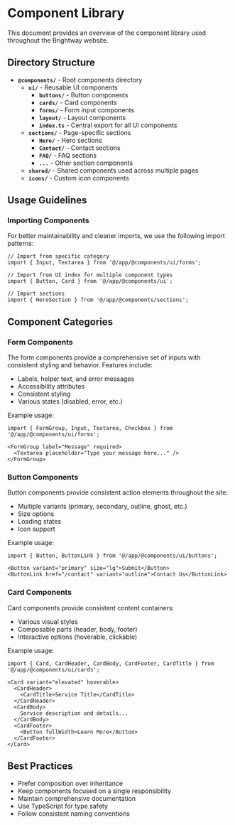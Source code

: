 # Component Library

This document provides an overview of the component library used throughout the Brightway website.

## Directory Structure

- **`@components/`** - Root components directory
  - **`ui/`** - Reusable UI components
    - **`buttons/`** - Button components
    - **`cards/`** - Card components
    - **`forms/`** - Form input components
    - **`layout/`** - Layout components
    - **`index.ts`** - Central export for all UI components
  - **`sections/`** - Page-specific sections
    - **`Hero/`** - Hero sections
    - **`Contact/`** - Contact sections
    - **`FAQ/`** - FAQ sections
    - **`...`** - Other section components
  - **`shared/`** - Shared components used across multiple pages
  - **`icons/`** - Custom icon components

## Usage Guidelines

### Importing Components

For better maintainability and cleaner imports, we use the following import patterns:

```tsx
// Import from specific category
import { Input, Textarea } from '@/app/@components/ui/forms';

// Import from UI index for multiple component types
import { Button, Card } from '@/app/@components/ui';

// Import sections
import { HeroSection } from '@/app/@components/sections';
```

## Component Categories

### Form Components

The form components provide a comprehensive set of inputs with consistent styling and behavior. Features include:

- Labels, helper text, and error messages
- Accessibility attributes
- Consistent styling
- Various states (disabled, error, etc.)

Example usage:

```tsx
import { FormGroup, Input, Textarea, Checkbox } from '@/app/@components/ui/forms';

<FormGroup label="Message" required>
  <Textarea placeholder="Type your message here..." />
</FormGroup>
```

### Button Components

Button components provide consistent action elements throughout the site:

- Multiple variants (primary, secondary, outline, ghost, etc.)
- Size options
- Loading states
- Icon support

Example usage:

```tsx
import { Button, ButtonLink } from '@/app/@components/ui/buttons';

<Button variant="primary" size="lg">Submit</Button>
<ButtonLink href="/contact" variant="outline">Contact Us</ButtonLink>
```

### Card Components

Card components provide consistent content containers:

- Various visual styles
- Composable parts (header, body, footer)
- Interactive options (hoverable, clickable)

Example usage:

```tsx
import { Card, CardHeader, CardBody, CardFooter, CardTitle } from '@/app/@components/ui/cards';

<Card variant="elevated" hoverable>
  <CardHeader>
    <CardTitle>Service Title</CardTitle>
  </CardHeader>
  <CardBody>
    Service description and details...
  </CardBody>
  <CardFooter>
    <Button fullWidth>Learn More</Button>
  </CardFooter>
</Card>
```

## Best Practices

- Prefer composition over inheritance
- Keep components focused on a single responsibility
- Maintain comprehensive documentation
- Use TypeScript for type safety
- Follow consistent naming conventions 